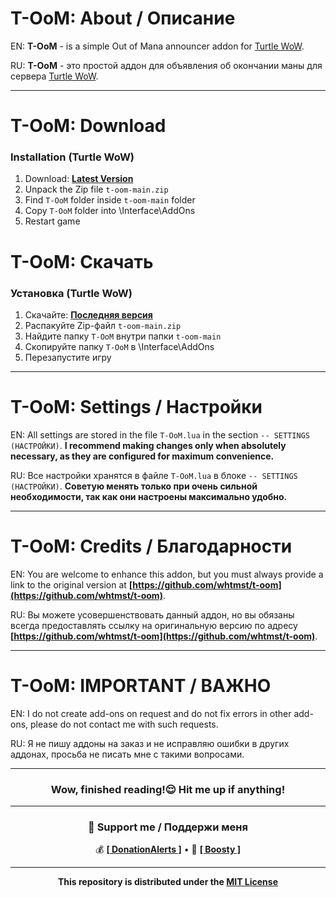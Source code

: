 # T-OoM: About / Описание

EN: **T-OoM** - is a simple Out of Mana announcer addon for [Turtle WoW](https://turtle-wow.org/#/home).

RU: **T-OoM** - это простой аддон для объявления об окончании маны для сервера [Turtle WoW](https://turtle-wow.org/#/home).

---

# T-OoM: Download
### Installation (Turtle WoW)
1. Download: **[Latest Version](https://github.com/whtmst/t-oom/archive/master.zip)**
2. Unpack the Zip file `t-oom-main.zip`
3. Find `T-OoM` folder inside `t-oom-main` folder
4. Copy `T-OoM` folder into \Interface\AddOns
5. Restart game

# T-OoM: Скачать
### Установка (Turtle WoW)
1. Скачайте: **[Последняя версия](https://github.com/whtmst/t-oom/archive/master.zip)**
2. Распакуйте Zip-файл `t-oom-main.zip`
3. Найдите папку `T-OoM` внутри папки `t-oom-main`
4. Скопируйте папку `T-OoM` в \Interface\AddOns
5. Перезапустите игру

---

# T-OoM: Settings / Настройки

EN: All settings are stored in the file `T-OoM.lua` in the section `-- SETTINGS (НАСТРОЙКИ)`. **I recommend making changes only when absolutely necessary, as they are configured for maximum convenience.**

RU: Все настройки хранятся в файле `T-OoM.lua` в блоке `-- SETTINGS (НАСТРОЙКИ)`. **Советую менять только при очень сильной необходимости, так как они настроены максимально удобно.**

---

# T-OoM: Credits / Благодарности

EN: You are welcome to enhance this addon, but you must always provide a link to the original version at **[https://github.com/whtmst/t-oom](https://github.com/whtmst/t-oom)**.

RU: Вы можете усовершенствовать данный аддон, но вы обязаны всегда предоставлять ссылку на оригинальную версию по адресу **[https://github.com/whtmst/t-oom](https://github.com/whtmst/t-oom)**.

---

# T-OoM: IMPORTANT / ВАЖНО

EN: I do not create add-ons on request and do not fix errors in other add-ons, please do not contact me with such requests.

RU: Я не пишу аддоны на заказ и не исправляю ошибки в других аддонах, просьба не писать мне с такими вопросами.

---

<h3 align="center">Wow, finished reading!😌 Hit me up if anything!</h3>

---

<div align="center">

### **💝 Support me / Поддержи меня**
💰 [**[ DonationAlerts ]**](https://www.donationalerts.com/r/whtmst) • 🚀 [**[ Boosty ]**](https://boosty.to/whtmst)

</div>

---

<div align="center">

**This repository is distributed under the [MIT License](LICENSE)**

</div>


